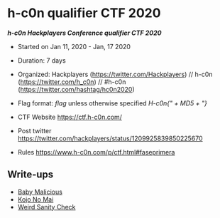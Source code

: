 # h-c0n qualifier CTF 2020

***h-c0n Hackplayers Conference qualifier CTF 2020***
* Started on Jan 11, 2020 - Jan, 17 2020
* Duration: 7 days
* Organized: Hackplayers (https://twitter.com/Hackplayers) // h-c0n (https://twitter.com/h_c0n) // #h-c0n (https://twitter.com/hashtag/hc0n2020)
* Flag format: *flag* unless otherwise specified *H-c0n{" + MD5 + "}*

* CTF Website https://ctf.h-c0n.com/
* Post twitter https://twitter.com/hackplayers/status/1209925839850225670
* Rules https://www.h-c0n.com/p/ctf.html#faseprimera


## Write-ups

* [Baby Malicious](https://github.com/1r0dm480/CTF-Wr1T3uPs/tree/master/hc0n2020/Forense/Baby_maliciosus)
* [Kojo No Mai](https://github.com/1r0dm480/CTF-Wr1T3uPs/tree/master/hc0n2020/Crypto/Kojo_No_Mai)
* [Weird Sanity Check](https://github.com/1r0dm480/CTF-Wr1T3uPs/tree/master/hc0n2020/wellcome/Weird_Sanity_Check)
